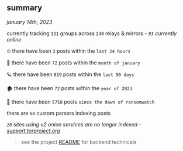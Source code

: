 
## summary
_january 14th, 2023_

currently tracking `131` groups across `240` relays & mirrors - _`91` currently online_

⏲ there have been `3` posts within the `last 24 hours`

🦈 there have been `72` posts within the `month of january`

🪐 there have been `819` posts within the `last 90 days`

🏚 there have been `72` posts within the `year of 2023`

🦕 there have been `5758` posts `since the dawn of ransomwatch`

there are `68` custom parsers indexing posts

_`20` sites using v2 onion services are no longer indexed - [support.torproject.org](https://support.torproject.org/onionservices/v2-deprecation/)_

> see the project [README](https://github.com/joshhighet/ransomwatch#ransomwatch--) for backend technicals
